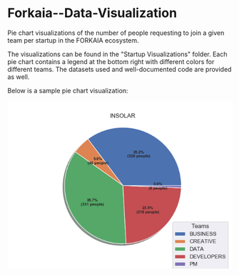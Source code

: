 # Forkaia--Data-Visualization
Pie chart visualizations of the number of people requesting to join a given team per startup in the FORKAIA ecosystem. 

The visualizations can be found in the "Startup Visualizations" folder. Each pie chart contains a legend at the bottom right
with different colors for different teams. The datasets used and well-documented code are provided as well.

Below is a sample pie chart visualization:

![](https://github.com/induhiu/Forkaia--Data-Visualization/blob/master/Startup%20Visualizations/INSOLAR.png)
